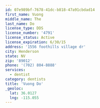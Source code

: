 ```yaml
---
id: 07e989bf-7678-41dc-b818-47a91cbdad14
first_name: Vuong
middle_name: The
last_name: Do
license_type: DDS
license_number: '4791'
license_status: Active
license_expiration: 6/30/15
address: '1556 foothills village dr'
city: Henderson
state: NV
zip: '89012'
phone: '(702) 804-8888'
services:
  - dentist
category: dentists
title: 'Vuong Do'
_geoloc:
  lat: 36.0127
  lng: -115.055
---
```

